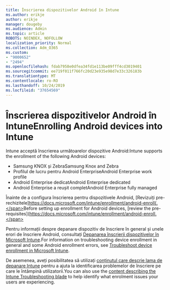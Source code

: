 ```yaml
---
title: Înscrierea dispozitivelor Android în Intune
ms.author: erikje
author: erikje
manager: dougeby
ms.audience: Admin
ms.topic: article
ROBOTS: NOINDEX, NOFOLLOW
localization_priority: Normal
ms.collection: Adm_O365
ms.custom:
- "9000652"
- "2494"
ms.openlocfilehash: fdab7958e0dfea34fd1e113be09fff4cd3019401
ms.sourcegitcommit: ee719f011f766fc20d23e935e98d7e33c326183b
ms.translationtype: MT
ms.contentlocale: ro-RO
ms.lasthandoff: 10/24/2019
ms.locfileid: "37654569"
---
```

# <a name="enrolling-android-devices-into-intune"></a><span data-ttu-id="06db9-102">Înscrierea dispozitivelor Android în Intune</span><span class="sxs-lookup"><span data-stu-id="06db9-102">Enrolling Android devices into Intune</span></span>

<span data-ttu-id="06db9-103">Intune acceptă înscrierea următoarelor dispozitive Android:</span><span class="sxs-lookup"><span data-stu-id="06db9-103">Intune supports the enrollment of the following Android devices:</span></span>
- <span data-ttu-id="06db9-104">Samsung KNOX și Zebra</span><span class="sxs-lookup"><span data-stu-id="06db9-104">Samsung Knox and Zebra</span></span>
- <span data-ttu-id="06db9-105">Profilul de lucru pentru Android Enterprise</span><span class="sxs-lookup"><span data-stu-id="06db9-105">Android Enterprise work profile</span></span>
- <span data-ttu-id="06db9-106">Android Enterprise dedicat</span><span class="sxs-lookup"><span data-stu-id="06db9-106">Android Enterprise dedicated</span></span>
- <span data-ttu-id="06db9-107">Android Enterprise a reușit complet</span><span class="sxs-lookup"><span data-stu-id="06db9-107">Android Enterprise fully managed</span></span>

<span data-ttu-id="06db9-108">Înainte de a configura înscrierea pentru dispozitivele Android, [Revizuiți pre-rechizitele]https://docs.microsoft.com/intune/enrollment/android-enroll(.</span><span class="sxs-lookup"><span data-stu-id="06db9-108">Before setting up enrollment for Android devices, [review the pre-requisites](https://docs.microsoft.com/intune/enrollment/android-enroll.</span></span>

<span data-ttu-id="06db9-109">Pentru informații despre depanare dispozitiv de înscriere în general și unele erori de înscriere Android, consultați [Depanarea înscrierii dispozitivelor în Microsoft Intune](https://docs.microsoft.com/intune/enrollment/troubleshoot-device-enrollment-in-intune).</span><span class="sxs-lookup"><span data-stu-id="06db9-109">For information on troubleshooting device enrollment in general and some Android enrollment errors,  see [Troubleshoot device enrollment in Microsoft Intune](https://docs.microsoft.com/intune/enrollment/troubleshoot-device-enrollment-in-intune).</span></span>

<span data-ttu-id="06db9-110">De asemenea, aveți posibilitatea să utilizați [conținutul care descrie lama de depanare Intune](https://docs.microsoft.com/intune/fundamentals/help-desk-operators) pentru a ajuta la identificarea problemelor de înscriere pe care le întâmpină utilizatorii.</span><span class="sxs-lookup"><span data-stu-id="06db9-110">You can also use the [content describing the Intune Troubleshooting blade](https://docs.microsoft.com/intune/fundamentals/help-desk-operators) to help identify what enrolment issues your users are experiencing.</span></span>





